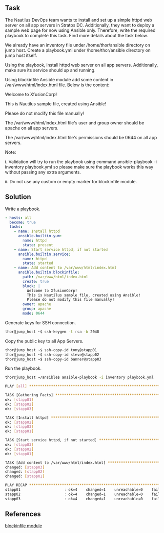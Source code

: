 ## Task
The Nautilus DevOps team wants to install and set up a simple httpd web server on all app servers in Stratos DC. Additionally, they want to deploy a sample web page for now using Ansible only. Therefore, write the required playbook to complete this task. Find more details about the task below.

We already have an inventory file under /home/thor/ansible directory on jump host. Create a playbook.yml under /home/thor/ansible directory on jump host itself.

Using the playbook, install httpd web server on all app servers. Additionally, make sure its service should up and running.

Using blockinfile Ansible module add some content in /var/www/html/index.html file. Below is the content:

Welcome to XfusionCorp!

This is Nautilus sample file, created using Ansible!

Please do not modify this file manually!

The /var/www/html/index.html file's user and group owner should be apache on all app servers.

The /var/www/html/index.html file's permissions should be 0644 on all app servers.

Note:

i. Validation will try to run the playbook using command ansible-playbook -i inventory playbook.yml so please make sure the playbook works this way without passing any extra arguments.

ii. Do not use any custom or empty marker for blockinfile module.
## Solution
Write a playbook.

```yaml
- hosts: all
  become: true
  tasks:
    - name: Install httpd
      ansible.builtin.yum:
        name: httpd
        state: present
    - name: Start service httpd, if not started
      ansible.builtin.service:
        name: httpd
        state: started
    - name: Add content to /var/www/html/index.html
      ansible.builtin.blockinfile:
        path: /var/www/html/index.html
        create: true
        block: |
          Welcome to XfusionCorp!
          This is Nautilus sample file, created using Ansible!
          Please do not modify this file manually!
        owner: apache
        group: apache
        mode: 0644
```

Generate keys for SSH connection.

```sh
thor@jump_host ~$ ssh-keygen -t rsa -b 2048
```

Copy the public key to all App Servers.

```sh
thor@jump_host ~$ ssh-copy-id tony@stapp01
thor@jump_host ~$ ssh-copy-id steve@stapp02
thor@jump_host ~$ ssh-copy-id banner@stapp03
```

Run the playbook.

```sh
thor@jump_host ~/ansible$ ansible-playbook -i inventory playbook.yml

PLAY [all] *********************************************************************

TASK [Gathering Facts] *********************************************************
ok: [stapp01]
ok: [stapp02]
ok: [stapp03]

TASK [Install httpd] ***********************************************************
ok: [stapp02]
ok: [stapp03]
ok: [stapp01]

TASK [Start service httpd, if not started] *************************************
ok: [stapp03]
ok: [stapp02]
ok: [stapp01]

TASK [Add content to /var/www/html/index.html] *********************************
changed: [stapp03]
changed: [stapp02]
changed: [stapp01]

PLAY RECAP *********************************************************************
stapp01                    : ok=4    changed=1    unreachable=0    failed=0    skipped=0    rescued=0    ignored=0   
stapp02                    : ok=4    changed=1    unreachable=0    failed=0    skipped=0    rescued=0    ignored=0   
stapp03                    : ok=4    changed=1    unreachable=0    failed=0    skipped=0    rescued=0    ignored=0 
```
## References

[blockinfile module](https://docs.ansible.com/ansible/latest/collections/ansible/builtin/blockinfile_module.html)
